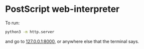 # PostScript web-interpreter

To run:

```sh
python3 -m http.server
```

and go to [127.0.0.1:8000](127.0.0.1:8000), or anywhere else that the terminal says.
